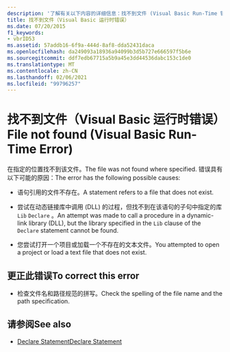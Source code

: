 ```yaml
---
description: '了解有关以下内容的详细信息：找不到文件 (Visual Basic Run-Time 错误) '
title: 找不到文件（Visual Basic 运行时错误）
ms.date: 07/20/2015
f1_keywords:
- vbrID53
ms.assetid: 57addb16-6f9a-444d-8af8-dda52431daca
ms.openlocfilehash: da249093a18936a94099b3d5b727e666597f5b6e
ms.sourcegitcommit: ddf7edb67715a5b9a45e3dd44536dabc153c1de0
ms.translationtype: MT
ms.contentlocale: zh-CN
ms.lasthandoff: 02/06/2021
ms.locfileid: "99796257"
---
```

# <a name="file-not-found-visual-basic-run-time-error"></a><span data-ttu-id="500d1-103">找不到文件（Visual Basic 运行时错误）</span><span class="sxs-lookup"><span data-stu-id="500d1-103">File not found (Visual Basic Run-Time Error)</span></span>

<span data-ttu-id="500d1-104">在指定的位置找不到该文件。</span><span class="sxs-lookup"><span data-stu-id="500d1-104">The file was not found where specified.</span></span> <span data-ttu-id="500d1-105">错误具有以下可能的原因：</span><span class="sxs-lookup"><span data-stu-id="500d1-105">The error has the following possible causes:</span></span>

- <span data-ttu-id="500d1-106">语句引用的文件不存在。</span><span class="sxs-lookup"><span data-stu-id="500d1-106">A statement refers to a file that does not exist.</span></span>

- <span data-ttu-id="500d1-107">尝试在动态链接库中调用 (DLL) 的过程，但找不到在该语句的子句中指定的库 `Lib` `Declare` 。</span><span class="sxs-lookup"><span data-stu-id="500d1-107">An attempt was made to call a procedure in a dynamic-link library (DLL), but the library specified in the `Lib` clause of the `Declare` statement cannot be found.</span></span>

- <span data-ttu-id="500d1-108">您尝试打开一个项目或加载一个不存在的文本文件。</span><span class="sxs-lookup"><span data-stu-id="500d1-108">You attempted to open a project or load a text file that does not exist.</span></span>

## <a name="to-correct-this-error"></a><span data-ttu-id="500d1-109">更正此错误</span><span class="sxs-lookup"><span data-stu-id="500d1-109">To correct this error</span></span>

- <span data-ttu-id="500d1-110">检查文件名和路径规范的拼写。</span><span class="sxs-lookup"><span data-stu-id="500d1-110">Check the spelling of the file name and the path specification.</span></span>

## <a name="see-also"></a><span data-ttu-id="500d1-111">请参阅</span><span class="sxs-lookup"><span data-stu-id="500d1-111">See also</span></span>

- [<span data-ttu-id="500d1-112">Declare Statement</span><span class="sxs-lookup"><span data-stu-id="500d1-112">Declare Statement</span></span>](../statements/declare-statement.md)
